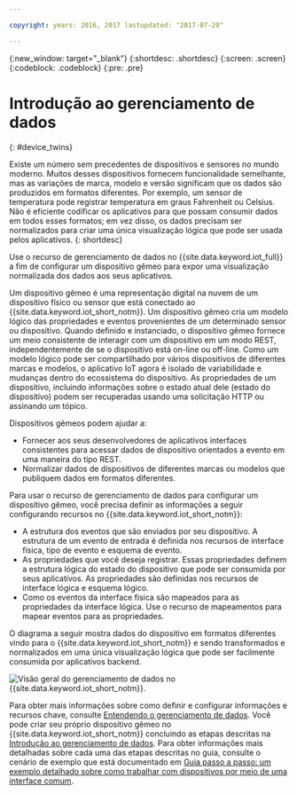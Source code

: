 ```yaml
---

copyright: years: 2016, 2017 lastupdated: "2017-07-20"

---
```


{:new_window: target="\_blank"}
{:shortdesc: .shortdesc}
{:screen: .screen}
{:codeblock: .codeblock}
{:pre: .pre}

# Introdução ao gerenciamento de dados
{: #device_twins}

Existe um número sem precedentes de dispositivos e sensores no mundo moderno. Muitos
desses dispositivos fornecem funcionalidade semelhante, mas as variações de marca, modelo
e versão significam que os dados são produzidos em formatos diferentes. Por exemplo, um
sensor de temperatura pode registrar temperatura em graus Fahrenheit ou Celsius. Não é
eficiente codificar os aplicativos para que possam consumir dados em todos esses
formatos; em vez disso, os dados precisam ser normalizados para criar uma única
visualização lógica que pode ser usada pelos aplicativos.
{: shortdesc}

Use o recurso de gerenciamento de dados no {{site.data.keyword.iot_full}} a
fim de configurar um dispositivo gêmeo para expor uma visualização normalizada dos dados
aos seus aplicativos.

Um dispositivo gêmeo é uma representação digital na nuvem de um dispositivo físico
ou sensor que está conectado ao {{site.data.keyword.iot_short_notm}}. Um
dispositivo gêmeo cria um modelo lógico das propriedades e eventos provenientes de um
determinado sensor ou dispositivo. Quando definido e instanciado, o dispositivo gêmeo
fornece um meio consistente de interagir com um dispositivo em um modo REST,
independentemente de se o dispositivo está on-line ou off-line. Como um modelo lógico
pode ser compartilhado por vários dispositivos de diferentes marcas e modelos, o
aplicativo IoT agora é isolado de variabilidade e mudanças dentro do ecossistema do
dispositivo. As propriedades de um dispositivo, incluindo informações sobre o estado
atual dele (estado do dispositivo) podem ser recuperadas usando uma solicitação
HTTP ou assinando um tópico.

Dispositivos gêmeos podem ajudar a:
- Fornecer aos seus desenvolvedores de aplicativos interfaces consistentes para
acessar dados de dispositivo orientados a evento em uma maneira do tipo REST.
- Normalizar dados de dispositivos de diferentes marcas ou modelos que publiquem
dados em formatos diferentes.

Para usar o recurso de gerenciamento de dados para configurar um dispositivo gêmeo,
você precisa definir as informações a seguir configurando recursos no {{site.data.keyword.iot_short_notm}}:
- A estrutura dos eventos que são enviados por seu dispositivo. A estrutura de um
evento de entrada é definida nos recursos de interface física, tipo de evento e esquema
de evento. 
- As propriedades que você deseja registrar. Essas propriedades definem a
estrutura lógica do estado do dispositivo que pode ser consumida por seus aplicativos. As
propriedades são definidas nos recursos de interface lógica e esquema lógico.
- Como os eventos da interface física são mapeados para as propriedades da
interface lógica. Use o recurso de mapeamentos para mapear eventos para as propriedades.

O diagrama a seguir mostra dados do dispositivo em formatos diferentes vindo para o
{{site.data.keyword.iot_short_notm}} e sendo transformados e normalizados em uma
única visualização lógica que pode ser facilmente consumida por aplicativos backend.  

![Visão geral do
gerenciamento de dados no {{site.data.keyword.iot_short_notm}}.](images/ga_im_resources_overview.svg "Visão geral dogerenciamento de dados no {{site.data.keyword.iot_short_notm}}")


Para obter mais informações sobre como definir e configurar informações e recursos
chave, consulte [Entendendo o gerenciamento de
dados](ga_im_definitions.html). Você pode criar seu próprio dispositivo gêmeo no
{{site.data.keyword.iot_short_notm}} concluindo as etapas descritas na
[Introdução ao gerenciamento de dados](ga_im_example.html). Para obter
informações mais detalhadas sobre cada uma das etapas descritas no guia, consulte o
cenário de exemplo que está documentado em
[Guia passo a passo: um exemplo detalhado
sobre como trabalhar com dispositivos por meio de uma interface comum](ga_im_index_scenario.html#scenario). 
